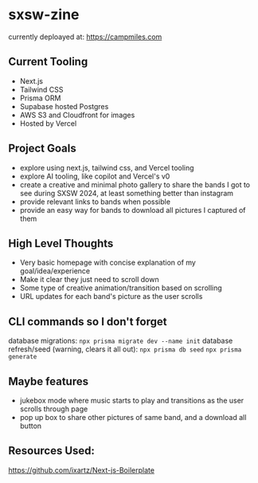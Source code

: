 # sxsw-zine

currently deploayed at: https://campmiles.com

## Current Tooling
- Next.js
- Tailwind CSS
- Prisma ORM
- Supabase hosted Postgres
- AWS S3 and Cloudfront for images
- Hosted by Vercel

## Project Goals
- explore using next.js, tailwind css, and Vercel tooling
- explore AI tooling, like copilot and Vercel's v0
- create a creative and minimal photo gallery to share the bands I got to see during SXSW 2024, at least something better than instagram
- provide relevant links to bands when possible
- provide an easy way for bands to download all pictures I captured of them

## High Level Thoughts
- Very basic homepage with concise explanation of my goal/idea/experience
- Make it clear they just need to scroll down
- Some type of creative animation/transition based on scrolling
- URL updates for each band's picture as the user scrolls

## CLI commands so I don't forget
database migrations: `npx prisma migrate dev --name init`
database refresh/seed (warning, clears it all out): `npx prisma db seed`
`npx prisma generate`

## Maybe features
- jukebox mode where music starts to play and transitions as the user scrolls through page
- pop up box to share other pictures of same band, and a download all button

## Resources Used:
https://github.com/ixartz/Next-js-Boilerplate


